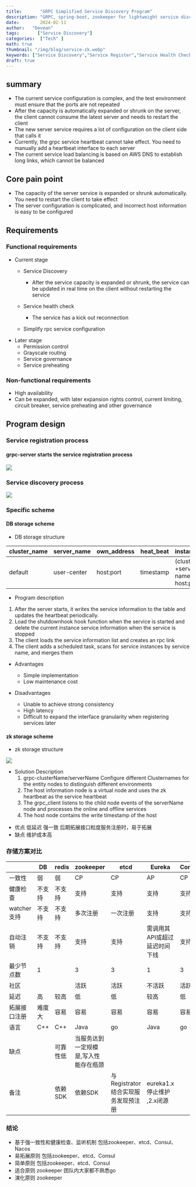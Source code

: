 ```yaml
---
title:       "GRPC Simplified Service Discovery Program"
description: "GRPC, spring-boot, zookeeper for lightweight service discovery"
date:        2024-02-11
author:   "Devean"
tags:       ["Service Discovery"]
categories:  ["Tech" ]
math: true
thumbnail: "/img/blog/service-zk.webp"
keywords: ["Service Discovery","Service Register","Service Health Check"]
draft: true
---
```



## summary

+ The current service configuration is complex, and the test environment must ensure that the ports are not repeated
+ After the capacity is automatically expanded or shrunk on the server, the client cannot consume the latest server and needs to restart the client
+ The new server service requires a lot of configuration on the client side that calls it
+ Currently, the grpc service heartbeat cannot take effect. You need to manually add a heartbeat interface to each server
+ The current service load balancing is based on AWS DNS to establish long links, which cannot be balanced

## Core pain point

+ The capacity of the server service is expanded or shrunk automatically. You need to restart the client to take effect
+ The server configuration is complicated, and incorrect host information is easy to be configured

## Requirements

### Functional requirements
* Current stage
  +  Service Discovery
      + After the service capacity is expanded or shrunk, the service can be updated in real time on the client without restarting the service
  + Service health check
  
      + The service has a kick out reconnection
  + Simplify rpc service configuration

+ Later stage
  + Permission control
  + Grayscale routing
  + Service governance
  + Service preheating

### Non-functional requirements

+ High availability
+ Can be expanded, with later expansion rights control, current limiting, circuit breaker, service preheating and other governance

## Program design

### Service registration process

#### grpc-server starts the service registration process


![](/img/blog/service-register.png)

### Service discovery process


![](/img/blog/service-discovery.png)


### Specific scheme

#### DB storage scheme

+ DB storage structure


| cluster_name |server_name |own_address | heat_beat| instance_hash                               |  
| --- | --- | --- | --- |---------------------------------------------|
| default | user-center | host:port | timestamp | (cluster name +service name+ host:port)hash |  

+ Program description

1. After the server starts, it writes the service information to the table and updates the heartbeat periodically.
2. Load the shutdownhook hook function when the service is started and delete the current instance service information when the service is stopped
3. The client loads the service information list and creates an rpc link
4. The client adds a scheduled task, scans for service instances by service name, and merges them

+ Advantages
  + Simple implementation
  + Low maintenance cost

+ Disadvantages
  + Unable to achieve strong consistency
  + High latency
  + Difficult to expand the interface granularity when registering services later 
    
#### zk storage scheme

* zk storage structure


![](/img/blog/service-zk.png)

* Solution Description
  1. grpc-clusterName/serverName Configure different Clusternames for the entity nodes to distinguish different environments
  2. The host information node is a virtual node and uses the zk heartbeat as the service heartbeat
  3. The grpc_client listens to the child node events of the serverName node and processes the online and offline services
  4. The host node contains the write timestamp of the host

+ 优点
  低延迟
  强一致
  后期拓展接口粒度服务注册时，易于拓展
+ 缺点
  维护成本高

### 存储方案对比

|  | DB |redis |zookeeper | etcd |Eureka  | Consul | Nacos|
| --- | --- | --- | --- | --- | --- | --- |---|
| 一致性 | 弱 | 弱 | CP | CP | AP | CP | CP+AP|
| 健康检查 | 不支持 | 不支持 | 支持 | 支持 |支持 |支持  |双向心跳|
| watcher支持 | 不支持 | 不支持 |多次注册  |一次注册  | 支持 | 支持 |支持
| 自动注销 | 不支持 | 不支持 |支持 | 支持 | 需调用其API或超过延迟时间下线 |支持 |支持
| 最少节点数 | 1 |  | 3 | 3 | 1 | 3 |3|
| 社区 |  |  | 活跃 | 活跃 | 不活跃 | 活跃 |活跃|
|延迟|高|较高| 低|低|较高| 低|低|
|拓展接口注册|难度大|容易|容易|容易|容易|容易|难|
|语言|C++|C++|Java|go|Java|go|Java|
|缺点||可靠性低|当服务达到一定规模是,写入性能存在瓶颈|||
|备注| |依赖SDK|依赖SDK |与Registrator结合实现服务发现预注册|eureka1.x停止维护 ,2.x闭源|



### 结论
+ 基于强一致性和健康检查、监听机制
  包括zookeeper、etcd、Consul、Nacos
+ 易拓展原则
  包括zookeeper、etcd、Consul
+ 简单原则
  包括zookeeper、etcd、Consul
+ 适合原则
  zookeeper 团队内大家都不熟悉go
+ 演化原则
  zookeeper